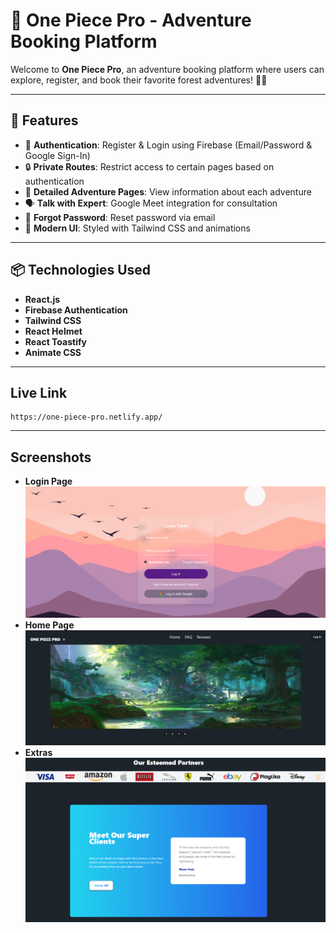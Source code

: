 # 🌊 One Piece Pro - Adventure Booking Platform

Welcome to **One Piece Pro**, an adventure booking platform where users can explore, register, and book their favorite forest adventures! 🌿🚀

---

## 🚀 Features
- 🔐 **Authentication**: Register & Login using Firebase (Email/Password & Google Sign-In)
- 🔒 **Private Routes**: Restrict access to certain pages based on authentication
- 📜 **Detailed Adventure Pages**: View information about each adventure
- 🗣️ **Talk with Expert**: Google Meet integration for consultation
- 🔄 **Forgot Password**: Reset password via email
- 🎨 **Modern UI**: Styled with Tailwind CSS and animations

---

## 📦 Technologies Used
- **React.js** 
- **Firebase Authentication**
- **Tailwind CSS** 
- **React Helmet** 
- **React Toastify** 
- **Animate CSS**

---
## Live Link
```
https://one-piece-pro.netlify.app/
```
---
## Screenshots
- **Login Page**
![Login Page](Screen/login.png)
- **Home Page**
![Home Page](Screen/home.png)
- **Extras**
![Extras](Screen/extra.png)

